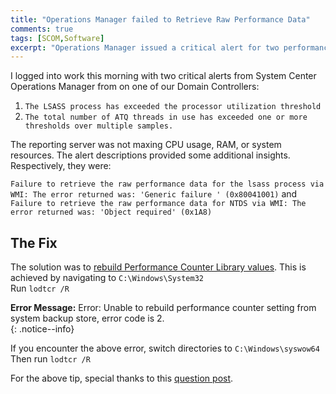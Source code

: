 ```yaml
---
title: "Operations Manager failed to Retrieve Raw Performance Data"
comments: true
tags: [SCOM,Software]
excerpt: "Operations Manager issued a critical alert for two performance monitors. To fix this scenario you need to rebuild the performance counters."
---
```

I logged into work this morning with two critical alerts from System Center
Operations Manager from on one of our Domain Controllers:

1. `The LSASS process has exceeded the processor utilization threshold`
2. `The total number of ATQ threads in use has exceeded one or more thresholds over multiple samples.`

The reporting server was not maxing CPU usage, RAM, or system resources.
The alert descriptions provided some additional insights. Respectively, they were:

`Failure to retrieve the raw performance data for the lsass process via WMI: The error returned was: 'Generic failure ' (0x80041001)`
and
`Failure to retrieve the raw performance data for NTDS via WMI: The error returned was: 'Object required' (0x1A8)`  

## The Fix
The solution was to [rebuild Performance Counter Library values](https://support.microsoft.com/en-us/help/300956/how-to-manually-rebuild-performance-counter-library-values).
This is achieved by navigating to
`C:\Windows\System32`  
Run `lodtcr /R`  

**Error Message:** Error: Unable to rebuild performance counter setting from system backup store, error code is 2.  
{: .notice--info}

If you encounter the above error, switch directories to `C:\Windows\syswow64`   
Then run `lodtcr /R`  

For the above tip, special thanks to this [question post](https://social.technet.microsoft.com/Forums/ie/en-US/9b01e1a6-d872-4f28-9280-f35d6ca02a9f/lodctr-r-error-code-2?forum=w7itprogeneral).
